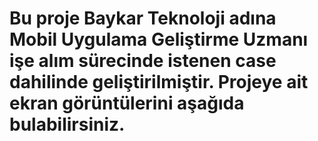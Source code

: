 # Bu proje Baykar Teknoloji adına Mobil Uygulama Geliştirme Uzmanı işe alım sürecinde istenen case dahilinde geliştirilmiştir. Projeye ait ekran görüntülerini aşağıda bulabilirsiniz. 
